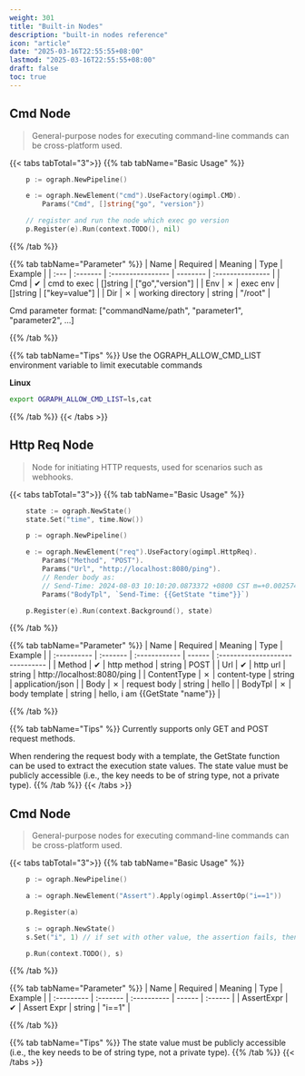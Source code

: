 ```yaml
---
weight: 301
title: "Built-in Nodes"
description: "built-in nodes reference"
icon: "article"
date: "2025-03-16T22:55:55+08:00"
lastmod: "2025-03-16T22:55:55+08:00"
draft: false
toc: true
---
```


## Cmd Node

> General-purpose nodes for executing command-line commands can be cross-platform used.

{{< tabs tabTotal="3">}}
{{% tab tabName="Basic Usage" %}}
```go
	p := ograph.NewPipeline()

	e := ograph.NewElement("cmd").UseFactory(ogimpl.CMD).
		Params("Cmd", []string{"go", "version"})

    // register and run the node which exec go version
	p.Register(e).Run(context.TODO(), nil)
```
{{% /tab %}}

{{% tab tabName="Parameter" %}}
| Name | Required | Meaning           | Type     | Example          |
| :--- | :------- | :---------------- | -------- | :--------------- |
| Cmd  | ✔        | cmd to exec       | []string | ["go","version"] |
| Env  | ✗        | exec env          | []string | ["key=value"]    |
| Dir  | ✗        | working directory | string   | "/root"          |

Cmd parameter format: ["commandName/path", "parameter1", "parameter2", ...]

{{% /tab %}}

{{% tab tabName="Tips" %}}
Use the OGRAPH_ALLOW_CMD_LIST environment variable to limit executable commands

**Linux**

```bash 
export OGRAPH_ALLOW_CMD_LIST=ls,cat
```
{{% /tab %}}
{{< /tabs >}}

## Http Req Node

> Node for initiating HTTP requests, used for scenarios such as webhooks.

{{< tabs tabTotal="3">}}
{{% tab tabName="Basic Usage" %}}
```go
	state := ograph.NewState()
	state.Set("time", time.Now())

	p := ograph.NewPipeline()

	e := ograph.NewElement("req").UseFactory(ogimpl.HttpReq).
		Params("Method", "POST").
		Params("Url", "http://localhost:8080/ping").
		// Render body as:
		// Send-Time: 2024-08-03 10:10:20.0873372 +0800 CST m=+0.002574001
		Params("BodyTpl", `Send-Time: {{GetState "time"}}`)

	p.Register(e).Run(context.Background(), state)
```
{{% /tab %}}

{{% tab tabName="Parameter" %}}
| Name        | Required | Meaning       | Type   | Example                         |
| :---------- | :------- | :------------ | ------ | :------------------------------ |
| Method      | ✔        | http method   | string | POST                            |
| Url         | ✔        | http url      | string | http://localhost:8080/ping      |
| ContentType | ✗        | content-type  | string | application/json                |
| Body        | ✗        | request body  | string | hello                           |
| BodyTpl     | ✗        | body template | string | hello, i am {{GetState "name"}} |

{{% /tab %}}

{{% tab tabName="Tips" %}}
Currently supports only GET and POST request methods.

When rendering the request body with a template, the GetState function can be used to extract the execution state values. The state value must be publicly accessible (i.e., the key needs to be of string type, not a private type).
{{% /tab %}}
{{< /tabs >}}

## Cmd Node

> General-purpose nodes for executing command-line commands can be cross-platform used.

{{< tabs tabTotal="3">}}
{{% tab tabName="Basic Usage" %}}
```go
	p := ograph.NewPipeline()

	a := ograph.NewElement("Assert").Apply(ogimpl.AssertOp("i==1"))

	p.Register(a)

	s := ograph.NewState()
	s.Set("i", 1) // if set with other value, the assertion fails, then the pipeline will also fail

	p.Run(context.TODO(), s)
```
{{% /tab %}}

{{% tab tabName="Parameter" %}}
| Name       | Required | Meaning     | Type   | Example |
| :--------- | :------- | :---------- | ------ | :------ |
| AssertExpr | ✔        | Assert Expr | string | "i==1"  |

{{% /tab %}}

{{% tab tabName="Tips" %}}
The state value must be publicly accessible (i.e., the key needs to be of string type, not a private type).
{{% /tab %}}
{{< /tabs >}}